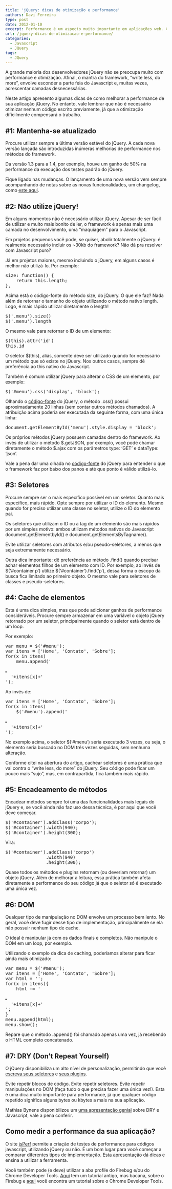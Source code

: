```yaml
---
title: 'jQuery: dicas de otimização e performance'
authors: Davi Ferreira
type: post
date: 2012-01-10
excerpt: Performance é um aspecto muito importante em aplicações web. Confira algumas dicas simples de como otimizar seu código jQuery.
url: /jquery-dicas-de-otimizacao-e-performance/
categories:
  - Javascript
  - JQuery
tags:
  - JQuery
---
```

A grande maioria dos desenvolvedores jQuery não se preocupa muito com performance e otimização. Afinal, o mantra do framework, &#8220;write less, do more&#8221;, envolve esconder a parte feia do Javascript e, muitas vezes, acrescentar camadas desnecessárias.

Neste artigo apresento algumas dicas de como melhorar a performance de sua aplicação jQuery. No entanto, vale lembrar que não é necessário otimizar nenhum código escrito previamente, já que a otimização dificilmente compensará o trabalho.

## #1: Mantenha-se atualizado

Procure utilizar sempre a última versão estável do jQuery. A cada nova versão lançada são introduzidas inúmeras melhorias de performance nos métodos do framework.

Da versão 1.3 para a 1.4, por exemplo, houve um ganho de 50% na performance da execução dos testes padrão do jQuery.

Fique ligado nas mudanças. O lançamento de uma nova versão vem sempre acompanhando de notas sobre as novas funcionalidades, um changelog, como [este aqui][1].

## #2: Não utilize jQuery!

Em alguns momentos não é necessário utilizar jQuery. Apesar de ser fácil de utilizar e muito mais bonito de ler, o framework é apenas mais uma camada no desenvolvimento, uma &#8220;maquiagem&#8221; para o Javascript.

Em projetos pequenos você pode, se quiser, abolir totalmente o jQuery: é realmente necessário incluir os ~30kb do framework? Não dá pra resolver com Javascript puro?

Já em projetos maiores, mesmo incluindo o jQuery, em alguns casos é melhor não utilizá-lo. Por exemplo:

<pre class="javascript">size: function() {
	return this.length;
},
</pre>

Acima está o código-fonte do método size, do jQuery. O que ele faz? Nada além de retornar o tamanho do objeto utilizando o método nativo length. Logo, é mais rápido utilizar diretamente o length!

<pre class="javascript">$('.menu').size()
$('.menu').length
</pre>

O mesmo vale para retornar o ID de um elemento:

<pre class="javascript">$(this).attr('id')
this.id
</pre>

O seletor $(this), aliás, somente deve ser utilizado quando for necessário um método que só existe no jQuery. Nos outros casos, sempre dê preferência ao this nativo do Javascript.

Também é comum utilizar jQuery para alterar o CSS de um elemento, por exemplo:

<pre class="javascript">$('#menu').css('display', 'block');
</pre>

Olhando o [código-fonte][2] do jQuery, o método .css() possui aproximadamente 20 linhas (sem contar outros métodos chamados). A atribuição acima poderia ser executada da seguinte forma, com uma única linha:

<pre class="javascript">document.getElementById('menu').style.display = 'block';
</pre>

Os próprios métodos jQuery possuem camadas dentro do framework. Ao invés de utilizar o método $.getJSON, por exemplo, você pode chamar diretamente o método $.ajax com os parâmetros type: &#8216;GET&#8217; e dataType: &#8216;json&#8217;.

Vale a pena dar uma olhada no [código-fonte][3] do jQuery para entender o que o framework faz por baixo dos panos e até que ponto é válido utilizá-lo.

## #3: Seletores

Procure sempre ser o mais específico possível em um seletor. Quanto mais específico, mais rápido. Opte sempre por utilizar o ID do elemento. Mesmo quando for preciso utilizar uma classe no seletor, utilize o ID do elemento pai.

Os seletores que utilizam o ID ou a tag de um elemento são mais rápidos por um simples motivo: ambos utilizam métodos nativos do Javascript document.getElementbyId() e document.getElementsByTagname().

Evite utilizar seletores com atributos e/ou pseudo-seletores, a menos que seja extremamente necessário.

Outra dica importante: dê preferência ao método .find() quando precisar achar elementos filhos de um elemento com ID. Por exemplo, ao invés de $(&#8216;#container p&#8217;) utilize $(&#8216;#container&#8217;).find(&#8216;p&#8217;), dessa forma o escopo da busca fica limitado ao primeiro objeto. O mesmo vale para seletores de classes e pseudo-seletores.

## #4: Cache de elementos

Esta é uma dica simples, mas que pode adicionar ganhos de performance consideráveis. Procure sempre armazenar em uma variável o objeto jQuery retornado por um seletor, principalmente quando o seletor está dentro de um loop.

Por exemplo:

<pre class="javascript">var menu = $('#menu');
var itens = ['Home', 'Contato', 'Sobre'];
for(x in itens)
	menu.append('

<li>
  '+itens[x]+'
</li>');
</pre>

Ao invés de:

<pre class="javascript">var itens = ['Home', 'Contato', 'Sobre'];
for(x in itens)
	$('#menu').append('

<li>
  '+itens[x]+'
</li>');
</pre>

No exemplo acima, o seletor $(&#8216;#menu&#8217;) seria executado 3 vezes, ou seja, o elemento seria buscado no DOM três vezes seguidas, sem nenhuma alteração.

Conforme citei na abertura do artigo, cachear seletores é uma prática que vai contra o &#8220;write less, do more&#8221; do jQuery. Seu código pode ficar um pouco mais &#8220;sujo&#8221;, mas, em contrapartida, fica também mais rápido.

## #5: Encadeamento de métodos

Encadear métodos sempre foi uma das funcionalidades mais legais do jQuery e, se você ainda não faz uso dessa técnica, é por aqui que você deve começar.

<pre class="javascript">$('#container').addClass('corpo');
$('#container').width(940);
$('#container').height(300);
</pre>

Vira:

<pre class="javascript">$('#container').addClass('corpo')
			   .width(940)
			   .height(300);
</pre>

Quase todos os métodos e plugins retornam (ou deveriam retornar) um objeto jQuery. Além de melhorar a leitura, essa prática também afeta diretamente a performance do seu código já que o seletor só é executado uma única vez.

## #6: DOM

Qualquer tipo de manipulação no DOM envolve um processo bem lento. No geral, você deve fugir desse tipo de implementação, principalmente se ela não possuir nenhum tipo de cache.

O ideal é manipular já com os dados finais e completos. Não manipule o DOM em um loop, por exemplo. 

Utilizando o exemplo da dica de caching, poderíamos alterar para ficar ainda mais otimizado:

<pre class="javascript">var menu = $('#menu');
var itens = ['Home', 'Contato', 'Sobre'];
var html = '';
for(x in itens){
	html += '

<li>
  '+itens[x]+'
</li>';
}
menu.append(html);
menu.show();
</pre>

Repare que o método .append() foi chamado apenas uma vez, já recebendo o HTML completo concatenado.

## #7: DRY (Don&#8217;t Repeat Yourself)

O jQuery disponibiliza um alto nível de personalização, permitindo que você [escreva seus seletores][4] e [seus plugins][5].

Evite repetir blocos de código. Evite repetir seletores. Evite repetir manipulações no DOM (faça tudo o que precisa fazer uma única vez!). Esta é uma dica muito importante para performance, já que qualquer código repetido significa alguns bytes ou kbytes a mais na sua aplicação.

Mathias Bynens disponibilizou um [uma apresentação genial][6] sobre DRY e Javascript, vale a pena conferir.

## Como medir a performance da sua aplicação?

O site [jsPerf][7] permite a criação de testes de performance para códigos javascript, utilizando jQuery ou não. É um bom lugar para você começar a comparar diferentes tipos de implementação. [Esta apresentação][8] dá dicas e ensina a utilizar a ferramenta.

Você também pode (e deve) utilizar a aba profile do Firebug e/ou do Chrome Developer Tools. [Aqui][9] tem um tutorial antigo, mas bacana, sobre o Firebug e [aqui][10] você encontra um tutorial sobre o Chrome Developer Tools.

 [1]: https://blog.jquery.com/2011/11/21/jquery-1-7-1-released/ ""
 [2]: https://github.com/jquery/jquery/blob/master/src/css.js#L121
 [3]: https://github.com/jquery/jquery ""
 [4]: https://tableless.com.br/jquery-seletores-personalizados/ ""
 [5]: https://tableless.com.br/anatomia-de-um-plugin-jquery/ ""
 [6]: https://speakerdeck.com/u/mathiasbynens/p/faster-javascript-execution-for-the-lazy-developer
 [7]: https://jsperf.com/
 [8]: https://www.slideshare.net/mathiasbynens/using-jsperf-correctly
 [9]: https://michaelsync.net/2007/09/10/firebug-tutorial-logging-profiling-and-commandline-part-ii
 [10]: https://www.youtube.com/watch?v=OxW1dCjOstE